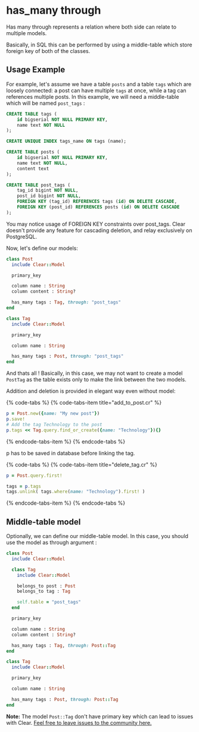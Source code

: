 # has\_many through

Has many through represents a relation where both side can relate to multiple models.

Basically, in SQL this can be performed by using a middle-table which store foreign key of both of the classes.

## Usage Example

For example, let's assume we have a table `posts` and a table `tags` which are loosely connected: a post can have multiple `tags` at once, while a tag can references multiple posts. In this example, we will need a middle-table which will be named `post_tags` :

```sql
CREATE TABLE tags (
    id bigserial NOT NULL PRIMARY KEY, 
    name text NOT NULL
);

CREATE UNIQUE INDEX tags_name ON tags (name);

CREATE TABLE posts (
    id bigserial NOT NULL PRIMARY KEY,
    name text NOT NULL,
    content text
);

CREATE TABLE post_tags (
    tag_id bigint NOT NULL, 
    post_id bigint NOT NULL, 
    FOREIGN KEY (tag_id) REFERENCES tags (id) ON DELETE CASCADE, 
    FOREIGN KEY (post_id) REFERENCES posts (id) ON DELETE CASCADE
);
```

You may notice usage of FOREIGN KEY constraints over post\_tags. Clear doesn't provide any feature for cascading deletion, and relay exclusively on PostgreSQL.

Now, let's define our models:

```ruby
class Post
  include Clear::Model

  primary_key

  column name : String
  column content : String?

  has_many tags : Tag, through: "post_tags"
end

class Tag
  include Clear::Model

  primary_key

  column name : String

  has_many tags : Post, through: "post_tags"
end
```

And thats all ! Basically, in this case, we may not want to create a model `PostTag` as the table exists only to make the link between the two models.

Addition and deletion is provided in elegant way even without model:

{% code-tabs %}
{% code-tabs-item title="add\_to\_post.cr" %}
```ruby
p = Post.new({name: "My new post"})
p.save!
# Add the tag Technology to the post
p.tags << Tag.query.find_or_create({name: "Technology"}){}
```
{% endcode-tabs-item %}
{% endcode-tabs %}

p has to be saved in database before linking the tag.

{% code-tabs %}
{% code-tabs-item title="delete\_tag.cr" %}
```ruby
p = Post.query.first!

tags = p.tags
tags.unlink( tags.where(name: "Technology").first! )
```
{% endcode-tabs-item %}
{% endcode-tabs %}

## Middle-table model

Optionally, we can define our middle-table model. In this case, you should use the model as through argument :

```ruby
class Post
  include Clear::Model

  class Tag
    include Clear::Model

    belongs_to post : Post
    belongs_to tag : Tag

    self.table = "post_tags"
  end

  primary_key

  column name : String
  column content : String?

  has_many tags : Tag, through: Post::Tag
end

class Tag
  include Clear::Model

  primary_key

  column name : String

  has_many tags : Post, through: Post::Tag
end
```

**Note:** The model `Post::Tag` don't have primary key which can lead to issues with Clear. [Feel free to leave issues to the community here.](https://github.com/anykeyh/clear/issues)

